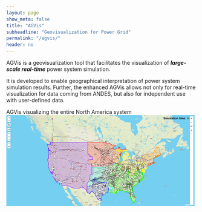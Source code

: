 ```yaml
---
layout: page
show_meta: false
title: "AGVis"
subheadline: "Geovisualization for Power Grid"
permalink: "/agvis/"
header: no
---
```

AGVis is a geovisualization tool that facilitates the visualization of ***large-scale real-time*** power system simulation.

It is developed to enable geographical interpretation of power system simulation results. Further, the enhanced AGVis allows not only for real-time visualization for data coming from ANDES, but also for independent use with user-defined data.

AGVis visualizing the entire North America system
![NA system](../images/case/agvis.png)
